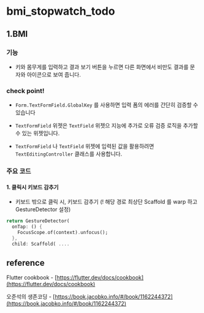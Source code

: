 # bmi_stopwatch_todo

## 1.BMI

### 기능

- 키와 몸무게를 입력하고 결과 보기 버튼을 누르면 다른 화면에서 비만도 결과를 문자와 아이콘으로 보여 줍니다.

### check point!

- `Form.TextFormField.GlobalKey` 를 사용하면 입력 폼의 에러를 간단히 검증할 수 있습니다

- `TextFormField` 위젯은 `TextField` 위젯으 지능에 추가로 오류 검증 로직을 추가할 수 있는 위젯입니다.

- `TextFormField` 나 `TextField` 위젯에 입력된 값을 활용하려면 `TextEditingController` 클래스를 사용합니다.

### 주요 코드

#### 1. 클릭시 키보드 감추기

- 키보드 밖으로 클릭 시, 키보드 감추기 (! 해당 경로 최상단 Scaffold 를 warp 하고 GestureDetector 설정)

```dart
return GestureDetector(
  onTap: () {
    FocusScope.of(context).unfocus();
  },
  child: Scaffold( ....
```

## reference

Flutter cookbook - [https://flutter.dev/docs/cookbook](https://flutter.dev/docs/cookbook)

오준석의 생존코딩 - [https://book.jacobko.info/#/book/1162244372](https://book.jacobko.info/#/book/1162244372)

